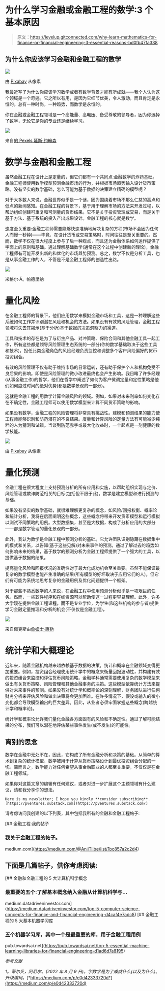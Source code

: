 # 为什么学习金融或金融工程的数学:3 个基本原因

> 原文：<https://levelup.gitconnected.com/why-learn-mathematics-for-finance-or-financial-engineering-3-essential-reasons-bd0fb47fa338>

## 为什么你应该学习金融和金融工程的数学

![](img/93ebcd6a5a55d059a31364bf5df41d8c.png)

由 [Pixabay](https://www.pexels.com/@pixabay/) 从像素

我最近写了为什么你应该学习数学或者有数学背景才能有所成就——我个人认为这个领域是一个奇迹。它之所以有用，是因为它细节优美，令人激动，而且肯定是永恒的。总有一种时尚，一种趋势，而数学是永恒的。

你在金融或金融工程领域是一个高能量、高电压、备受尊敬的领导者，因为你选择了数学，无论它是你的专业还是继续学习。

![](img/3b4607578061e72e67fc81b1681e713a.png)

来自[的 Pexels 延斯·约翰森](https://www.pexels.com/@jens-johnsson-14223/)

# **数学与金融和金融工程**

虽然金融工程在设计上是定量的，但它们都有一个共同点:金融数学的炸药基础。金融工程师使用数学模型预测金融市场的行为，并根据市场趋势输入设计货币策略。没有坚实的数学基础，怎么可能为基于数据的决策建立精确的模型呢？

对于大多数人来说，金融世界似乎是一个谜，因为围绕着市场不那么仁慈的高点和低点的新闻感知。在金融工程的背景下，基于用于理解市场的方法来开发过程，以帮助组织创建可重复和可测量的货币结果。它不是关于投资管理或交易，而是关于基于方法、基于系统的投入产出成果设计。金融工程的核心就是数学。

速度至关重要:金融工程师需要能够快速准确地解决复杂的方程(市场不会因为任何人而慢一秒钟)——毕竟，在设计货币或交易策略时，时间往往是至关重要的。然而，数学不仅在很大程度上参与了后一种观点，而且还为金融体系如何运作提供了字面上的原则和基础。通过理解基础数学(通常在这个过程中创建新的理论)，金融工程师有可能开发出新的和优化的市场趋势预测。总之，数学不仅是分析工具，也是从事金融工作的人，不管是不是金融工程师的创造性出路。

![](img/68773a2c029b10b2cc3212f2e5bf71dd.png)

米格尔·Á。帕德里纳

# **量化风险**

在金融工程师的背景下，他们应用数学来模拟金融市场和工具，这是一种理解这些系统如何工作并识别潜在风险和机会的方法。如果没有有效的风险管理，金融工程领域将失去其揭示(基于分析)基于数据的决策洞察力的渠道。

工具和技术的存在是为了与衍生产品、对冲策略、保险合同和其他金融工具一起工作，所有这些都是领导风险管理生态系统的一部分(你的数学基础取决于这些工具和技术)。担任此类金融角色的风险经理负责监控和调整多个客户风险偏好的货币投资组合。

有效的风险管理不仅有助于维持市场的日常运转，还有助于保护个人和机构免受不良后果的影响。即使是风险管理的微小改进最终也会产生影响。我目睹了许多经理(从事金融工作)的哲学，他们在哲学中阐述了如何为客户微调定量和定性策略是他们如何度过时间的绝对优势(都是数学景观的一部分)。

这就是金融工程的用数学计算金融风险的领域。例如，如果对未来利率如何变化存在不确定性，金融工程师可以使用数学模型来计算不同货币策略的影响。

如果没有数学，金融工程的风险管理将非常具有挑战性。建模和预测结果的能力使工程师能够识别和防范潜在的不良结果。度量和计算风险的定量方法有可能减少纯粹的人为猜测和试错。当谈到防范赤字或最大化收益时，一个起点是一剂健康的数学技能。

![](img/038fef6815c8c8922ee458f23d886cd6.png)

由 [Pixabay](https://www.pexels.com/@pixabay/) 从像素

# **量化预测**

金融工程在很大程度上支持预测分析的所有应用和实施，以帮助组织实现与定价、风险管理或欺诈防范相关的目标(包括但不限于此)。数学是建立模型和进行预测的基础。

如果没有坚实的数学基础，就很难理解更复杂的概念，如风险/回报权衡、概率论和统计分析，我将在后面阐明这些概念，这些概念将带来开发货币模型和运行模拟以测试不同策略的用例。大型数据集，甚至是大数据，构成了分析应用的大部分——都是数字管理的量化景观的一部分。

此外，我认为数学是金融工程中预测分析的基础。它允许团队识别隐藏在数据集中的模式和关系，以告知(基于这些见解)对未来事件的预测。通过了解过去的趋势如何影响未来的结果，基于数学的预测分析为金融工程师提供了一个强大的工具，以提供基于数据的结果。

提高量化风险和回报状况的准确性对于最大化成功机会至关重要。虽然不能保证最复杂的数学模型也能产生准确的结果(所有模型的好坏取决于应用它们的人)，但它们有可能为系统地思考复杂的金融用例及优化问题提供一个框架。

对于那些不熟悉数学的人来说，在金融工程中使用预测分析似乎是一项艰巨的任务。然而，一些软件程序和在线资源可以帮助使这一过程更容易理解。此外，许多大学现在提供金融工程课程，而不是专业学位，为学生(和这些机构的参与者)提供学习金融定量推理和分析的机会(不仅仅是金融工程)。

![](img/8b4a050a296faf00fdb8b51dd668efc8.png)

来自佩克斯由[詹姆士·惠勒](https://www.pexels.com/@souvenirpixels/)

# **统计学和大概理论**

近年来，随着金融机构越来越依赖基于数据的决策，统计和概率在金融领域变得更加重要。例如，投资组合经理使用统计学中的概念来衡量回报波动性，并构建有效的投资组合来监控和评估货币风险策略。金融学科通常需要使用复杂的数学模型来做出有关货币策略、风险管理和其他金融事务的决策。这些模型依靠统计方法来提供对未来事件的预测。如果没有对统计学和概率论的深刻理解，财务团队进行任何财务分析来评估风险和做出决策将会更加困难。在许多情况下，假设或输入的微小变化都会导致模型输出的巨大差异。因此，从业者必须牢固掌握这些概念(跨越统计学和概率论)。

统计学和概率论允许我们量化金融各方面固有的风险和不确定性。通过了解可能结果的分布，我们可以潜在地评估某些事件发生(或不发生)的可能性。

## **离别的思念**

数学在金融中无处不在，因此，它构成了所有金融分析和决策的基础。从简单的算术到复杂的统计模型，数学被用于计算从货币策略设计到最优投资组合分配的一切。简而言之，数学能力对任何希望从事金融职业的人都至关重要，不仅仅是在金融工程领域。

如果你对这篇文章的编辑有任何建议，或者对进一步扩展这个主题领域有什么建议，请和我分享你的想法。

```
Here is my newsletter; I hope you kindly **consider subscribing**.[https://pventures.substack.com](https://pventures.substack.com/)
```

请考虑访问我创建的以下列表，其中包括我所有的金融和金融工程帖子:

[](https://medium.com/@AnilTilbe/list/1bc857a2c2d4) [## 金融工程:我的帖子

### 我关于金融工程的帖子。

medium.com](https://medium.com/@AnilTilbe/list/1bc857a2c2d4) 

## 下面是几篇帖子，供你考虑阅读:

[](https://medium.datadriveninvestor.com/top-5-computer-science-concepts-for-finance-and-financial-engineering-d4caf4e7adc8) [## 金融和金融工程的 5 大计算机科学概念

### 最重要的五个:了解基本概念纳入金融从计算机科学与…

medium.datadriveninvestor.com](https://medium.datadriveninvestor.com/top-5-computer-science-concepts-for-finance-and-financial-engineering-d4caf4e7adc8) [](https://pub.towardsai.net/top-5-essential-machine-learning-libraries-for-financial-engineering-d1ad6d7a8195) [## 金融工程的 5 大基本机器学习库

### 五个机器学习库，其中一个是最重要的库，用于金融工程用例

pub.towardsai.net](https://pub.towardsai.net/top-5-essential-machine-learning-libraries-for-financial-engineering-d1ad6d7a8195) 

*参考文献*

*1。蒂尔贝，阿尼尔。(2022 年 8 月 9 日)。学数学是为了成就什么(以及为什么)。升级编码。*[*https://medium.com/p/e0d42333720d*](https://medium.com/p/e0d42333720d)